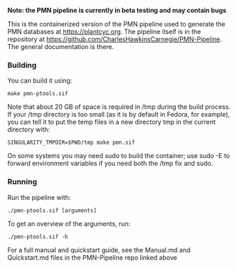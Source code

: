 **Note: the PMN pipeline is currently in beta testing and may contain bugs**

This is the containerized version of the PMN pipeline used to generate the PMN databases at https://plantcyc.org. The pipeline itself is in the repository at https://github.com/CharlesHawkinsCarnegie/PMN-Pipeline. The general documentation is there.

### Building
You can build it using:

    make pmn-ptools.sif

Note that about 20 GB of space is required in /tmp during the build process. If your /tmp directory is too small (as it is by default in Fedora, for example), you can tell it to put the temp files in a new directory tmp  in the current directory with:

    SINGULARITY_TMPDIR=$PWD/tmp make pmn.sif

On some systems you may need sudo to build the container; use sudo -E to forward environment variables if you need both the /tmp fix and sudo.

### Running
Run the pipeline with:

    ./pmn-ptools.sif [arguments]

To get an overview of the arguments, run:

    ./pmn-ptools.sif -h

For a full manual and quickstart guide, see the Manual.md and Quickstart.md files in the PMN-Pipeline repo linked above

